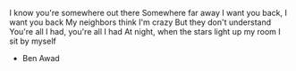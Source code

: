 I know you're somewhere out there
Somewhere far away
I want you back, I want you back
My neighbors think I'm crazy
But they don't understand
You're all I had, you're all I had
At night, when the stars light up my room
I sit by myself

- Ben Awad
